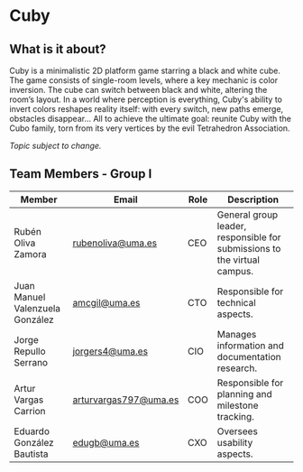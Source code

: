 # Cuby

## What is it about?
Cuby is a minimalistic 2D platform game starring a black and white cube. The game consists of single-room levels, where a key mechanic is color inversion. The cube can switch between black and white, altering the room’s layout. In a world where perception is everything, Cuby's ability to invert colors reshapes reality itself: with every switch, new paths emerge, obstacles disappear... All to achieve the ultimate goal: reunite Cuby with the Cubo family, torn from its very vertices by the evil Tetrahedron Association. 

*Topic subject to change.*

## Team Members - Group I
| Member | Email | Role | Description |
|---------|----------------------------|-----|----------------------------------------------------------|
| Rubén Oliva Zamora | rubenoliva@uma.es | CEO | General group leader, responsible for submissions to the virtual campus. |
| Juan Manuel Valenzuela González | amcgil@uma.es | CTO | Responsible for technical aspects. |
| Jorge Repullo Serrano | jorgers4@uma.es | CIO | Manages information and documentation research. |
| Artur Vargas Carrion | arturvargas797@uma.es | COO | Responsible for planning and milestone tracking. |
| Eduardo González Bautista | edugb@uma.es | CXO | Oversees usability aspects. |


